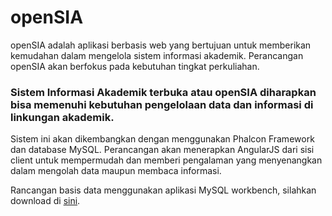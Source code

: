 # openSIA
openSIA adalah aplikasi berbasis web yang bertujuan untuk memberikan kemudahan dalam mengelola sistem informasi akademik. Perancangan openSIA akan berfokus pada kebutuhan tingkat perkuliahan.
### Sistem Informasi Akademik terbuka atau openSIA diharapkan bisa memenuhi kebutuhan pengelolaan data dan informasi di linkungan akademik.

Sistem ini akan dikembangkan dengan menggunakan Phalcon Framework dan database MySQL. Perancangan akan menerapkan AngularJS dari sisi client untuk mempermudah dan memberi pengalaman yang menyenangkan dalam mengolah data maupun membaca informasi.

Rancangan basis data menggunakan aplikasi MySQL workbench, silahkan download di [sini](https://dev.mysql.com/downloads/workbench/).
